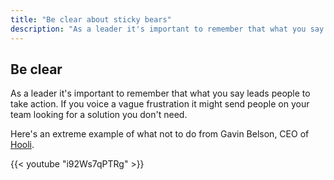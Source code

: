 ```yaml
---
title: "Be clear about sticky bears"
description: "As a leader it's important to remember that what you say leads people to take action."
---
```


## Be clear

As a leader it's important to remember that what you say leads people to take action. If you voice a vague frustration it might send people on your team looking for a solution you don't need.

Here's an extreme example of what not to do from Gavin Belson, CEO of [Hooli](https://hooli.xyz).

{{< youtube "i92Ws7qPTRg" >}}

